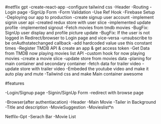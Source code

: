 #netflix gpt
-create-react-app
-configure tailwind css
-Header
-Routing
-Login page
-SignUp Form
-Form Validation
-Use Ref Hook
-Firebase Setup
-Deploying our app to production
-create signup user account
-implement signin user api
-created redux  store with user slice
-implemented update profile
-implemented signout
-Fetch movies from tmdb  movies
-BugFix: SignUp user display and profile picture update
-BugFix: If the user is not logged in Redirect/browser to Login page and vice-versa
-unsubscribe to be onAuthstatechanged callback
-add hardcoded value use this constant times
-Register TMDB API & create an app & get access token
-Get Data from TMDB now playing movies list API
-custom hook for now playing movies
-create a movie slice
-update store from movies data
-planing for main container and secondary container
-fetch data for trailer video
-update store with trailer video
-Embeded the youtube video and make it auto play and mute
-Tailwind css and make Main container awesome



#features

-Login/Signup page
  -Signin/SignUp Form
  -redirect with browse page

 -Browser(after authentiacation)
  -Header
  -Main Movie
     -Tailer in Background
     -Title and description
     -MovieSuggestion
       -Movieslist*n

 Netfilx-Gpt
    -Serach Bar
    -Movie List
